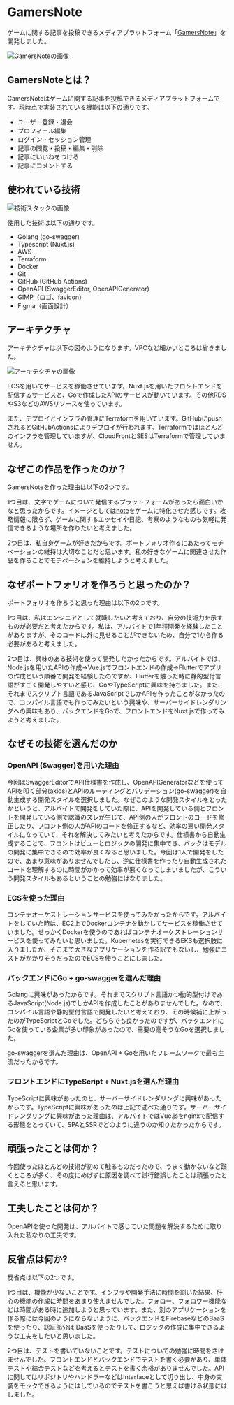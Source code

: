 # GamersNote

ゲームに関する記事を投稿できるメディアプラットフォーム「[GamersNote](https://gamersnote.com)」を開発しました。

![GamersNoteの画像](doc/gamersnote.png)

## GamersNoteとは？

GamersNoteはゲームに関する記事を投稿できるメディアプラットフォームです。現時点で実装されている機能は以下の通りです。

- ユーザー登録・退会
- プロフィール編集
- ログイン・セッション管理
- 記事の閲覧・投稿・編集・削除
- 記事にいいねをつける
- 記事にコメントする

## 使われている技術

![技術スタックの画像](doc/architecture.png)

使用した技術は以下の通りです。

- Golang (go-swagger)
- Typescript (Nuxt.js)
- AWS
- Terraform
- Docker
- Git
- GitHub (GitHub Actions)
- OpenAPI (SwaggerEditor, OpenAPIGenerator)
- GIMP（ロゴ、favicon）
- Figma（画面設計）

## アーキテクチャ

アーキテクチャは以下の図のようになります。VPCなど細かいところは省きました。

![アーキテクチャの画像](doc/architecture2.png)

ECSを用いてサービスを稼働させています。Nuxt.jsを用いたフロントエンドを配信するサービスと、Goで作成したAPIのサービスが動いています。その他RDSやS3などのAWSリソースを使っています。

また、デプロイとインフラの管理にTerraformを用いています。GitHubにpushされるとGitHubActionsによりデプロイが行われます。Terraformではほとんどのインフラを管理していますが、CloudFrontとSESはTerraformで管理していません。
## なぜこの作品を作ったのか？

GamersNoteを作った理由は以下の2つです。

1つ目は、文字でゲームについて発信するプラットフォームがあったら面白いかなと思ったからです。イメージとしては[note](https://note.com/)をゲームに特化させた感じです。攻略情報に限らず、ゲームに関するエッセイや日記、考察のようなものも気軽に発信できるような場所を作りたいと考えました。

2つ目は、私自身ゲームが好きだからです。ポートフォリオ作るにあたってモチベーションの維持は大切なことだと思います。私の好きなゲームに関連させた作品を作ることでモチベーションを維持しようと考えました。

## なぜポートフォリオを作ろうと思ったのか？

ポートフォリオを作ろうと思った理由は以下の2つです。

1つ目は、私はエンジニアとして就職したいと考えており、自分の技術力を示すものが必要だと考えたからです。私は、アルバイトで1年程開発を経験したことがありますが、そのコードは外に見せることができないため、自分で1から作る必要があると考えました。

2つ目は、興味のある技術を使って開発したかったからです。アルバイトでは、Node.jsを用いたAPIの作成->Vue.jsでフロントエンドの作成->Flutterでアプリの作成という順番で開発を経験したのですが、Flutterを触った時に静的型付言語がすごく開発しやすいと感じ、GoやTypeScriptに興味を持ちました。また、それまでスクリプト言語であるJavaScriptでしかAPIを作ったことがなかったので、コンパイル言語でも作ってみたいという興味や、サーバーサイドレンダリングへの興味もあり、バックエンドをGoで、フロントエンドをNuxt.jsで作ってみようと考えました。

## なぜその技術を選んだのか

### OpenAPI (Swagger)を用いた理由

今回はSwaggerEditorでAPI仕様書を作成し、OpenAPIGeneratorなどを使ってAPIを叩く部分(axios)とAPIのルーティングとバリデーション(go-swagger)を自動生成する開発スタイルを選択しました。なぜこのような開発スタイルをとったかというと、アルバイトで開発をしていた際に、APIを開発している側とフロントを開発している側で認識のズレが生じて、API側の人がフロントのコードを修正したり、フロント側の人がAPIのコードを修正するなど、効率の悪い開発スタイルになっていて、それを解決してみたいと考えたからです。仕様書から自動生成することで、フロントはビューとロジックの開発に集中でき、バックはモデルの開発に集中できるので効率が良くなると思いました。今回は1人で開発をしたので、あまり意味がありませんでしたし、逆に仕様書を作ったり自動生成されたコードを理解するのに時間がかかって効率が悪くなってしまいましたが、こういう開発スタイルもあるということの勉強にはなりました。


### ECSを使った理由

コンテナオーケストレーションサービスを使ってみたかったからです。アルバイトをしていた時は、EC2上でDockerコンテナを動かしてサービスを稼働させていました。せっかくDockerを使うのであればコンテナオーケストレーションサービスを使ってみたいと思いました。Kubernetesを実行できるEKSも選択肢に入りましたが、そこまで大きなアプリケーションを作る訳でもないし、勉強にコストがかかりそうだったのでECSを使うことにしました。
### バックエンドにGo + go-swaggerを選んだ理由

Golangに興味があったからです。それまでスクリプト言語かつ動的型付けであるJavaScript(Node.js)でしかAPIを作成したことがありませんでした。なので、コンパイル言語や静的型付言語で開発したいと考えており、その時候補に上がったのがTypeScriptとGoでした。どちらでも良かったのですが、バックエンドにGoを使っている企業が多い印象があったので、需要の高そうなGoを選択しました。

go-swaggerを選んだ理由は、OpenAPI + Goを用いたフレームワークで最も主流だったからです。

### フロントエンドにTypeScript + Nuxt.jsを選んだ理由

TypeScriptに興味があったのと、サーバーサイドレンダリングに興味があったからです。TypeScriptに興味があったのは上記で述べた通りです。サーバーサイドレンダリングに興味があった理由は、アルバイトではVue.jsをnginxで配信する形態をとっていて、SPAとSSRでどのように違うのか知りたかったからです。
## 頑張ったことは何か？

今回使ったほとんどの技術が初めて触るものだったので、うまく動かないなど躓くところが多く、その度にめげずに原因を調べて試行錯誤したことは頑張ったと言えると思います。

## 工夫したことは何か？

OpenAPIを使った開発は、アルバイトで感じていた問題を解決するために取り入れた私なりの工夫です。

## 反省点は何か?

反省点は以下の2つです。

1つ目は、機能が少ないことです。インフラや開発手法に時間を割いた結果、肝心の機能の作成に時間をあまり使えませんでした。フォロー、フォロワー機能などは時間がある時に追加しようと思っています。また、別のアプリケーションを作る際には今回のようにならないように、バックエンドをFirebaseなどのBaaSを使ったり、認証部分はIDaaSを使ったりして、ロジックの作成に集中できるような工夫をしたいと思いました。

2つ目は、テストを書いていないことです。テストについての勉強に時間をさけませんでした。フロントエンドとバックエンドでテストを書く必要があり、単体テストや結合テストなどを考えるとテストを書く余裕がありませんでした。APIに関してはリポジトリやハンドラーなどはInterfaceとして切り出し、中身の実装をモックできるようにはしているのでテストを書こうと思えば書ける状態にはしました。

